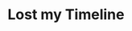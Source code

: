 ---
title: 'Lost my Timeline'
redirect_to:
  - 'https://discuss.pencil2d.org/t/lost-my-timeline/1227'
---